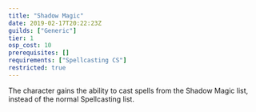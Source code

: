 ```yaml
---
title: "Shadow Magic"
date: 2019-02-17T20:22:23Z
guilds: ["Generic"]
tier: 1
osp_cost: 10
prerequisites: []
requirements: ["Spellcasting CS"]
restricted: true
---
```

The character gains the ability to cast spells from the Shadow Magic list, instead of the normal Spellcasting list.